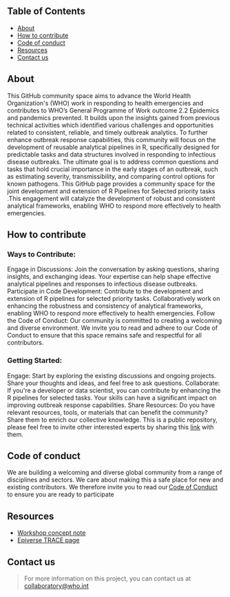 
## Table of Contents
* [About](#about)
* [How to contribute](#how-to-contribute)
* [Code of conduct](#code-of-conduct)
* [Resources](#resources)
* [Contact us](#contact-us)

## About
This GitHub community space aims to advance the World Health Organization's (WHO) work in responding to health emergencies and contributes to WHO’s General Programme of Work outcome 2.2 Epidemics and pandemics prevented. It builds upon the insights gained from previous technical activities which identified various challenges and opportunities related to consistent, reliable, and timely outbreak analytics.
To further enhance outbreak response capabilities, this community will focus on the development of reusable analytical pipelines in R, specifically designed for predictable tasks and data structures involved in responding to infectious disease outbreaks. The ultimate goal is to address common questions and tasks that hold crucial importance in the early stages of an outbreak, such as estimating severity, transmissibility, and comparing control options for known pathogens. 
This GitHub page provides a community space for the joint development and extension of R Pipelines for Selected priority tasks .This engagement will catalyze the development of robust and consistent analytical frameworks, enabling WHO to respond more effectively to health emergencies. 

## How to contribute
### Ways to Contribute:
Engage in Discussions: Join the conversation by asking questions, sharing insights, and exchanging ideas. Your expertise can help shape effective analytical pipelines and responses to infectious disease outbreaks.
Participate in Code Development: Contribute to the development and extension of R pipelines for selected priority tasks. Collaboratively work on enhancing the robustness and consistency of analytical frameworks, enabling WHO to respond more effectively to health emergencies.
Follow the Code of Conduct: Our community is committed to creating a welcoming and diverse environment. We invite you to read and adhere to our Code of Conduct to ensure that this space remains safe and respectful for all contributors.
### Getting Started:
Engage: Start by exploring the existing discussions and ongoing projects. Share your thoughts and ideas, and feel free to ask questions.
Collaborate: If you're a developer or data scientist, you can contribute by enhancing the R pipelines for selected tasks. Your skills can have a significant impact on improving outbreak response capabilities.
Share Resources: Do you have relevant resources, tools, or materials that can benefit the community? Share them to enrich our collective knowledge.
This is a public repository, please feel free to invite other interested experts by sharing this [link](https://github.com/WHO-Collaboratory/collaboratory-epipipeline-community) with them.  

## Code of conduct
We are building a welcoming and diverse global community from a range of disciplines and sectors. We care about making this a safe place for new and existing contributors. We therefore invite you to read our [Code of Conduct](https://github.com/WHO-Collaboratory/collaboratory-epipipeline-community/blob/main/CODE_OF_CONDUCT.md) to ensure you are ready to participate 

## Resources
* [Workshop concept note]()
* [Epiverse TRACE page]()

## Contact us 
> For more information on this project, you can contact us at collaboratory@who.int



